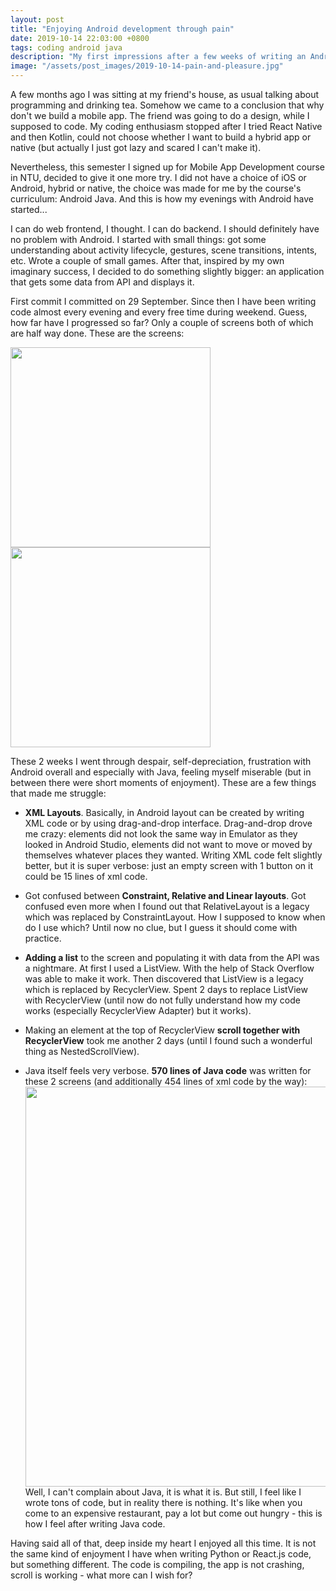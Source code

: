 ```yaml
---
layout: post
title: "Enjoying Android development through pain"
date: 2019-10-14 22:03:00 +0800
tags: coding android java
description: "My first impressions after a few weeks of writing an Android app"
image: "/assets/post_images/2019-10-14-pain-and-pleasure.jpg"
---
```


A few months ago I was sitting at my friend's house, as usual talking about programming and drinking tea. Somehow we came to a conclusion that why don't we build a mobile app. The friend was going to do a design, while I supposed to code. My coding enthusiasm stopped after I tried React Native and then Kotlin, could not choose whether I want to build a hybrid app or native (but actually I just got lazy and scared I can't make it).

Nevertheless, this semester I signed up for Mobile App Development course in NTU, decided to give it one more try. I did not have a choice of iOS or Android, hybrid or native, the choice was made for me by the course's curriculum: Android Java. And this is how my evenings with Android have started...

I can do web frontend, I thought. I can do backend. I should definitely have no problem with Android. I started with small things: got some understanding about activity lifecycle, gestures, scene transitions, intents, etc. Wrote a couple of small games. After that, inspired by my own imaginary success, I decided to do something slightly bigger: an application that gets some data from API and displays it.

First commit I committed on 29 September. Since then I have been writing code almost every evening and every free time during weekend. Guess, how far have I progressed so far? Only a couple of screens both of which are half way done. These are the screens:

<img src="{{ site.url }}/assets/post_images/2019-10-14-screen1.png" width="320"/>
<img src="{{ site.url }}/assets/post_images/2019-10-14-screen2.png" width="320" style="clear: right;"/>

These 2 weeks I went through despair, self-depreciation, frustration with Android overall and especially with Java, feeling myself miserable (but in between there were short moments of enjoyment). These are a few things that made me struggle:

- **XML Layouts**. Basically, in Android layout can be created by writing XML code or by using drag-and-drop interface. Drag-and-drop drove me crazy: elements did not look the same way in Emulator as they looked in Android Studio, elements did not want to move or moved by themselves whatever places they wanted. Writing XML code felt slightly better, but it is super verbose: just an empty screen with 1 button on it could be 15 lines of xml code.

- Got confused between **Constraint, Relative and Linear layouts**. Got confused even more when I found out that RelativeLayout is a legacy which was replaced by ConstraintLayout. How I supposed to know when do I use which? Until now no clue, but I guess it should come with practice.

- **Adding a list** to the screen and populating it with data from the API was a nightmare. At first I used a ListView. With the help of Stack Overflow was able to make it work. Then discovered that ListView is a legacy which is replaced by RecyclerView. Spent 2 days to replace ListView with RecyclerView (until now do not fully understand how my code works (especially RecyclerView Adapter) but it works).

- Making an element at the top of RecyclerView **scroll together with RecyclerView** took me another 2 days (until I found such a wonderful thing as NestedScrollView).

- Java itself feels very verbose. **570 lines of Java code** was written for these 2 screens (and additionally 454 lines of xml code by the way):
  <img src="{{ site.url }}/assets/post_images/2019-10-14-code-lines.png" width="640" style="display:block"/>
  Well, I can't complain about Java, it is what it is. But still, I feel like I wrote tons of code, but in reality there is nothing. It's like when you come to an expensive restaurant, pay a lot but come out hungry - this is how I feel after writing Java code.

Having said all of that, deep inside my heart I enjoyed all this time. It is not the same kind of enjoyment I have when writing Python or React.js code, but something different. The code is compiling, the app is not crashing, scroll is working - what more can I wish for?
